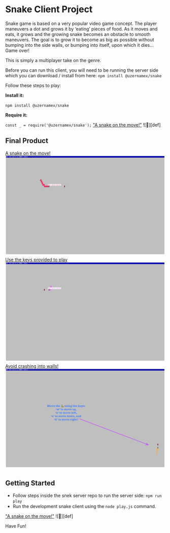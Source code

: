 # Snake Client Project

Snake game is based on a very popular video game concept. The player maneuvers a dot and grows it by ‘eating’ pieces of food. As it moves and eats, it grows and the growing snake becomes an obstacle to smooth maneuvers. The goal is to grow it to become as big as possible without bumping into the side walls, or bumping into itself, upon which it dies... Game over! 

This is simply a multiplayer take on the genre.

Before you can run this client, you will need to be running the server side which you can download / install from here: `npm install @uzernamex/snake`


Follow these steps to play: 

**Install it:**

`npm install @uzernamex/snake`

**Require it:**

`const _ = require('@uzernamex/snake');`
["A snake on the move!"](#)
![🐍][def]



## Final Product


[A snake on the move!](#)
![Alt text](Photo.png)
[Use the keys provided to play](#)
![Alt text](Snake%20Photo.png)
[Avoid crashing into walls!](#)
![Alt text](Snake.png)


## Getting Started

- Follow steps inside the snek server repo to run the server side: `npm run play`
- Run the development snake client using the `node play.js` command.


["A snake on the move!"](#)
![🐍][def]

Have Fun!